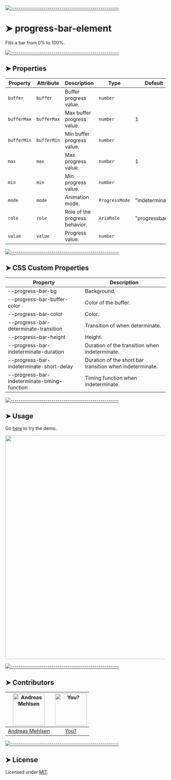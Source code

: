 
[![-----------------------------------------------------](https://raw.githubusercontent.com/andreasbm/readme/master/assets/lines/colored.png)](#progress-bar-element)

# ➤ progress-bar-element

Fills a bar from 0% to 100%.

[![-----------------------------------------------------](https://raw.githubusercontent.com/andreasbm/readme/master/assets/lines/colored.png)](#properties)

## ➤ Properties

| Property    | Attribute   | Description                    | Type           | Default         |
|-------------|-------------|--------------------------------|----------------|-----------------|
| `buffer`    | `buffer`    | Buffer progress value.         | `number`       |                 |
| `bufferMax` | `bufferMax` | Max buffer progress value.     | `number`       | 1               |
| `bufferMin` | `bufferMin` | Min buffer progress value.     | `number`       |                 |
| `max`       | `max`       | Max progress value.            | `number`       | 1               |
| `min`       | `min`       | Min progress value.            | `number`       |                 |
| `mode`      | `mode`      | Animation mode.                | `ProgressMode` | "indeterminate" |
| `role`      | `role`      | Role of the progress behavior. | `AriaRole`     | "progressbar"   |
| `value`     | `value`     | Progress value.                | `number`       |                 |


[![-----------------------------------------------------](https://raw.githubusercontent.com/andreasbm/readme/master/assets/lines/colored.png)](#css-custom-properties)

## ➤ CSS Custom Properties

| Property                                     | Description                                      |
|----------------------------------------------|--------------------------------------------------|
| --progress-bar-bg                            | Background.                                      |
| --progress-bar-buffer-color                  | Color of the buffer.                             |
| --progress-bar-color                         | Color.                                           |
| --progress-bar-determinate-transition        | Transition of when determinate.                  |
| --progress-bar-height                        | Height.                                          |
| --progress-bar-indeterminate-duration        | Duration of the transition when indeterminate.   |
| --progress-bar-indeterminate-short-delay     | Duration of the short bar transition when indeterminate. |
| --progress-bar-indeterminate-timing-function | Timing function when indeterminate.              |



[![-----------------------------------------------------](https://raw.githubusercontent.com/andreasbm/readme/master/assets/lines/colored.png)](#usage)

## ➤ Usage

Go [here](https://weightless.dev/elements/progress-bar) to try the demo.

<a href="https://weightless.dev/elements/progress-bar" align="center">
  <img src="https://raw.githubusercontent.com/andreasbm/elements/master/screenshots/progress-bar-element.png?token=AF-iBfAIx-CJ8LWZEMLgTkOsTWpyCMEWks5chEprwA%3D%3D" width="700" />
</a>


[![-----------------------------------------------------](https://raw.githubusercontent.com/andreasbm/readme/master/assets/lines/colored.png)](#contributors)

## ➤ Contributors
	
|[<img alt="Andreas Mehlsen" src="https://avatars1.githubusercontent.com/u/6267397?s=460&v=4" width="100">](https://twitter.com/andreasmehlsen) | [<img alt="You?" src="https://joeschmoe.io/api/v1/random" width="100">](https://github.com/andreasbm/weightless/blob/master/CONTRIBUTING.md)|
|:---: | :---:|
|[Andreas Mehlsen](https://twitter.com/andreasmehlsen) | [You?](https://github.com/andreasbm/weightless/blob/master/CONTRIBUTING.md)|

[![-----------------------------------------------------](https://raw.githubusercontent.com/andreasbm/readme/master/assets/lines/colored.png)](#license)

## ➤ License
	
Licensed under [MIT](https://opensource.org/licenses/MIT).